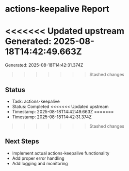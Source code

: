 # actions-keepalive Report

<<<<<<< Updated upstream
Generated: 2025-08-18T14:42:49.663Z
=======
Generated: 2025-08-18T14:42:31.374Z
>>>>>>> Stashed changes

## Status
- Task: actions-keepalive
- Status: Completed
<<<<<<< Updated upstream
- Timestamp: 2025-08-18T14:42:49.663Z
=======
- Timestamp: 2025-08-18T14:42:31.374Z
>>>>>>> Stashed changes

## Next Steps
- Implement actual actions-keepalive functionality
- Add proper error handling
- Add logging and monitoring
